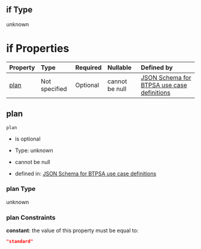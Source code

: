 ## if Type

unknown

# if Properties

| Property      | Type          | Required | Nullable       | Defined by                                                                                                                                                                                                                                  |
| :------------ | :------------ | :------- | :------------- | :------------------------------------------------------------------------------------------------------------------------------------------------------------------------------------------------------------------------------------------ |
| [plan](#plan) | Not specified | Optional | cannot be null | [JSON Schema for BTPSA use case definitions](btpsa-usecase-properties-services-items-allof-1-then-allof-42-then-allof-0-if-properties-plan.md "undefined#/properties/services/items/allOf/1/then/allOf/42/then/allOf/0/if/properties/plan") |

## plan



`plan`

*   is optional

*   Type: unknown

*   cannot be null

*   defined in: [JSON Schema for BTPSA use case definitions](btpsa-usecase-properties-services-items-allof-1-then-allof-42-then-allof-0-if-properties-plan.md "undefined#/properties/services/items/allOf/1/then/allOf/42/then/allOf/0/if/properties/plan")

### plan Type

unknown

### plan Constraints

**constant**: the value of this property must be equal to:

```json
"standard"
```
